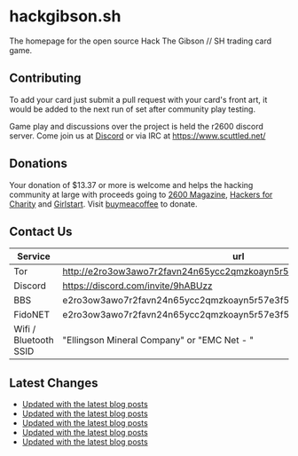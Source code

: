 # hackgibson.sh
The homepage for the open source Hack The Gibson // SH trading card game.


## Contributing

To add your card just submit a pull request with your card's front art, it would be added to the next run of set after community play testing.

Game play and discussions over the project is held the r2600 discord server. Come join us at [Discord](https://discord.com/invite/9hABUzz) or via IRC at https://www.scuttled.net/


## Donations

Your donation of $13.37 or more is welcome and helps the hacking community at large with proceeds going to [2600 Magazine](https://2600.com/), [Hackers for Charity](https://hackersforcharity.org) and [Girlstart](https://girlstart.org).  Visit [buymeacoffee](https://www.buymeacoffee.com/hackgibson.sh) to donate.


## Contact Us

Service | url
-|-
Tor | http://e2ro3ow3awo7r2favn24n65ycc2qmzkoayn5r57e3f56nvjwdcgg32ad.onion
Discord | https://discord.com/invite/9hABUzz
BBS | e2ro3ow3awo7r2favn24n65ycc2qmzkoayn5r57e3f56nvjwdcgg32ad.onion:23
FidoNET | e2ro3ow3awo7r2favn24n65ycc2qmzkoayn5r57e3f56nvjwdcgg32ad.onion:24554
Wifi / Bluetooth SSID | "Ellingson Mineral Company" or "EMC Net - <fidonet address>"

## Latest Changes
<!-- BLOG-POST-LIST:START -->
- [Updated with the latest blog posts](https://github.com/DFW2600/hackgibson.sh/commit/f5b9f1a81cc2f272dde2fbee34352b3d8949fc98)
- [Updated with the latest blog posts](https://github.com/DFW2600/hackgibson.sh/commit/d1be81cee561630be72e0b44533b40d5433134fc)
- [Updated with the latest blog posts](https://github.com/DFW2600/hackgibson.sh/commit/c4790188d1e0a6cd2684250a7ba33c2a03600ccb)
- [Updated with the latest blog posts](https://github.com/DFW2600/hackgibson.sh/commit/7886f25a8f2dd72927eaadcb6b69773cb377d4ad)
- [Updated with the latest blog posts](https://github.com/DFW2600/hackgibson.sh/commit/98480842a51d6ce4ee6818e40f152c39c181f5d9)
<!-- BLOG-POST-LIST:END -->
